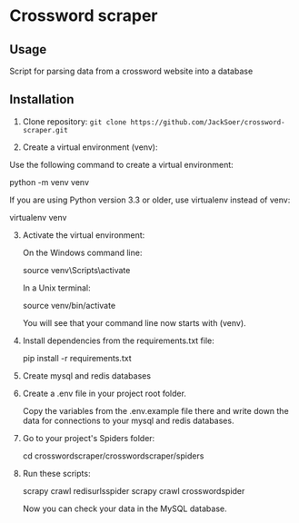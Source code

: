 # Crossword scraper

## Usage

Script for parsing data from a crossword website into a database

## Installation

1. Clone repository: `git clone https://github.com/JackSoer/crossword-scraper.git`

2. Create a virtual environment (venv):

Use the following command to create a virtual environment:

python -m venv venv

If you are using Python version 3.3 or older, use virtualenv instead of venv:

virtualenv venv

3. Activate the virtual environment:

   On the Windows command line:

   source venv\Scripts\activate

   In a Unix terminal:

   source venv/bin/activate

   You will see that your command line now starts with (venv).

4. Install dependencies from the requirements.txt file:

   pip install -r requirements.txt

5. Create mysql and redis databases

6. Create a .env file in your project root folder.

   Copy the variables from the .env.example file there and write down the data for connections to your mysql and redis databases.

7. Go to your project's Spiders folder:

   cd crosswordscraper/crosswordscraper/spiders

8. Run these scripts:

   scrapy crawl redisurlsspider
   scrapy crawl crosswordspider

   Now you can check your data in the MySQL database.
